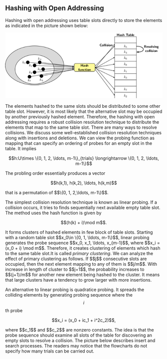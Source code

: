 <script type="text/javascript" src="https://cdnjs.cloudflare.com/ajax/libs/mathjax/2.7.0/MathJax.js?config=TeX-AMS_CHTML"> </script> <script type="text/x-mathjax-config"> MathJax.Hub.Config({ tex2jax: { inlineMath: [['$','$'], ['\\(','\\)']], processEscapes: true}, jax: ["input/TeX","input/MathML","input/AsciiMath","output/CommonHTML"], extensions: ["tex2jax.js","mml2jax.js","asciimath2jax.js","MathMenu.js","MathZoom.js","AssistiveMML.js", "[Contrib]/a11y/accessibility-menu.js"], TeX: { extensions: ["AMSmath.js","AMSsymbols.js","noErrors.js","noUndefined.js"], equationNumbers: { autoNumber: "AMS" } } }); </script> 


## Hashing with Open Addressing

Hashing with open addressing uses table slots directly to store the elements as indicated in the picture shown below:

<p style="text-align:center">
    <img src="../images/hashingOpenAddressing1.png">                                                       
</p>

The elements hashed to the same slots should be distributed to some other table slot. However, it is most likely that the alternative slot may
be occupied by another previously hashed element. Therefore, the hashing with open addressing requires a robust collision resolution technique 
to distribute the elements that map to the same table slot. There are many ways to resolve collisions. We discuss some well-established collision
resolution techniques along with insertions and deletions. We can view the probing function as mapping that can specify an ordering of probes 
for an empty slot in the table. It implies

<p style="text-align:center">
    $$h:U\times \{0, 1, 2, \ldots, m-1\}_{trials} \longrightarrow  \{0, 1, 2, \ldots, m-1\}$$                                          
</p>
The probling order essentially produces a vector 

<p style="text-align:center">
    $$h(k,1), h(k,2), \ldots, h(k,m)$$                                     
</p>
that is a permutation of $$\{0, 1, 2,\ldots, m-1\}$$.<br>

The simplest collision resolution technique is known as linear probing. If a collision occurs, it tries to finds sequentially next available empty 
table slot. The method uses the hash function is given by 

<p style="text-align:center">
$$(h(k) + i)\mod m$$.
</p>
It forms clusters of hashed elements in few block of table slots. Starting with a random table slot $$x_0\in \{0, 1, \ldots, m-1\}$$, linear probing
generates the probe sequence $$x_0, x_1, \ldots, x_{m-1}$$, where $$x_i = (x_0 + i) \mod m$$. Therefore, it creates clustering of elements which hash
to the same table slot.It is called <i>primary clustering</i>. We can analyze the effect of primary clustering as follows. If $$j$$ consecutive slots
are occupied, then the next element mapping to any of them is $$j/m$$. With increase in length of cluster to $$j+1$$, the probability increases 
to $$(j+1)/m$$ for another new element being hashed to the cluster. It means that large clusters have a tendency to grow larger with more insertions.<br>

An alternative to linear probing is quadratice probing. It spreads the colliding elements by generating probing sequence where the $$i$$th probe 

<p style="text-align:center">
$$x_i = (x_0 + ic_1 + i^2c_2)$$, 
</p>
where $$c_1$$ and $$c_2$$ are nonzero constants. 
The idea is that the probe sequence should examine all slots of the table for discovering an empty slots to resolve a collision. The picture below
describes insert and search processes. The readers may notice that the flowcharts do not specify how many trials can be carried out. <br>

 
